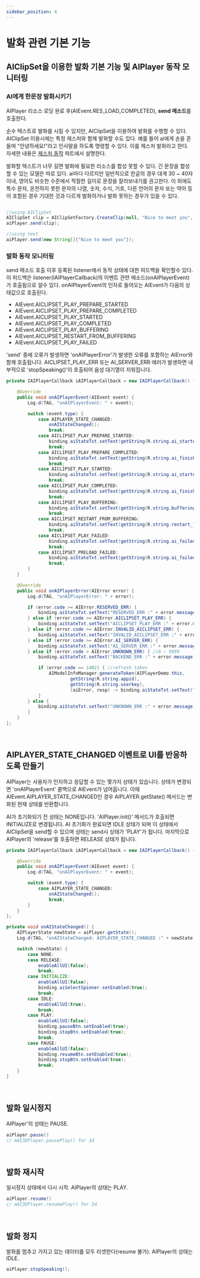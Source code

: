 ```yaml
---
sidebar_position: 4
---
```


# 발화 관련 기본 기능

## AIClipSet을 이용한 발화 기본 기능 및 AIPlayer 동작 모니터링

### AI에게 한문장 발화시키기 

AIPlayer 리소스 로딩 완료 후(AIEvent.RES_LOAD_COMPLETED), **send 메소드**를 호출한다. 

순수 텍스트로 발화를 시킬 수 있지만, AIClipSet을 이용하여 발화를 수행할 수 있다. AIClipSet 이용시에는 특정 제스처와 함께 발화할 수도 있다. 예를 들어 ai에게 손을 흔들며 "안녕하세요!"라고 인사말을 하도록 명령할 수 있다. 이를 제스처 발화라고 한다. 자세한 내용은 [제스처 동작](advanced-features.md#제스처) 파트에서 설명한다.

발화할 텍스트가 너무 길면 발화에 필요한 리소스를 합성 못할 수 있다. 긴 문장을 합성할 수 있는 모델은 따로 있다. ai마다 다르지만 일반적으로 한글의 경우 대게 30 ~ 40자 이내, 영어도 비슷한 수준에서 적절한 길이로 문장을 잘라보내기를 권고한다. 이 외에도 특수 문자, 온전하지 못한 문자의 나열, 숫자, 수식, 기호, 다른 언어의 문자 또는 약어 등이 포함된 경우 기대한 것과 다르게 발화하거나 발화 못하는 경우가 있을 수 있다.

```java

//using AIClipSet
AIClipSet clip = AIClipSetFactory.CreateClip(null, "Nice to meet you", null)
aiPlayer.send(clip); 

//using text
aiPlayer.send(new String[]{"Nice to meet you"}); 

```

### 발화 동작 모니터링

send 메소드 호출 이후 등록된 listener에서 동작 상태에 대한 피드백을 확인할수 있다. 이 피드백은 listener(IAIPlayerCallback)의 이벤트 관련 메소드(onAIPlayerEvent)가 호출됨으로 알수 있다. onAIPlayerEvent의 인자로 들어오는 AIEvent가 다음의 상태값으로  호출된다. 

- AIEvent.AICLIPSET_PLAY_PREPARE_STARTED 
- AIEvent.AICLIPSET_PLAY_PREPARE_COMPLETED 
- AIEvent.AICLIPSET_PLAY_STARTED
- AIEvent.AICLIPSET_PLAY_COMPLETED
- AIEvent.AICLIPSET_PLAY_BUFFERING
- AIEvent.AICLIPSET_RESTART_FROM_BUFFERING
- AIEvent.AICLIPSET_PLAY_FAILED

'send' 중에 오류가 발생하면 'onAIPlayerError'가 발생한 오류를 포함하는 AIError와 함께 호출됩니다. AICLIPSET_PLAY_ERR 또는 AI_SERVER_ERR 에러가 발생하면 내부적으로 'stopSpeaking()'이 호출되어 음성 대기열이 지워집니다.

```java
private IAIPlayerCallback iAIPlayerCallback = new IAIPlayerCallback() {

    @Override
    public void onAIPlayerEvent(AIEvent event) {
        Log.d(TAG, "onAIPlayerEvent: " + event);

        switch (event.type) {
            case AIPLAYER_STATE_CHANGED:
                onAIStateChanged();
                break;
            case AICLIPSET_PLAY_PREPARE_STARTED:
                binding.aiStateTxt.setText(getString(R.string.ai_started_preparation_to_speak));
                break;
            case AICLIPSET_PLAY_PREPARE_COMPLETED:
                binding.aiStateTxt.setText(getString(R.string.ai_finished_preparation_to_speak));
                break;
            case AICLIPSET_PLAY_STARTED:
                binding.aiStateTxt.setText(getString(R.string.ai_started_speaking));
                break;
            case AICLIPSET_PLAY_COMPLETED:
                binding.aiStateTxt.setText(getString(R.string.ai_finished_speaking));
                break;
            case AICLIPSET_PLAY_BUFFERING:
                binding.aiStateTxt.setText(getString(R.string.buffering));
                break;
            case AICLIPSET_RESTART_FROM_BUFFERING:
                binding.aiStateTxt.setText(getString(R.string.restart_from_buffering));
                break;
            case AICLIPSET_PLAY_FAILED:
                binding.aiStateTxt.setText(getString(R.string.ai_failed_to_play));
                break;
            case AICLIPSET_PRELOAD_FAILED:
                binding.aiStateTxt.setText(getString(R.string.ai_failed_to_preload));
                break;
        }
    }

    @Override
    public void onAIPlayerError(AIError error) {
        Log.d(TAG, "onAIPlayerError: " + error);

        if (error.code >= AIError.RESERVED_ERR) {
            binding.aiStateTxt.setText("RESERVED_ERR :" + error.message);
        } else if (error.code >= AIError.AICLIPSET_PLAY_ERR) {
            binding.aiStateTxt.setText("AICLIPSET_PLAY_ERR :" + error.message);
        } else if (error.code >= AIError.INVALID_AICLIPSET_ERR) {
            binding.aiStateTxt.setText("INVALID_AICLIPSET_ERR :" + error.message);
        } else if (error.code >= AIError.AI_SERVER_ERR) {
            binding.aiStateTxt.setText("AI_SERVER_ERR :" + error.message);
        } else if (error.code > AIError.UNKNOWN_ERR) { //0 ~ 9999
            binding.aiStateTxt.setText("BACKEND_ERR :" + error.message);

            if (error.code == 1402) { //refresh token
                AIModelInfoManager.generateToken(AIPlayerDemo.this,
                        getString(R.string.appid),
                        getString(R.string.userkey),
                        (aiError, resp) -> binding.aiStateTxt.setText("Token ref finished " + resp));
            }
        } else {
            binding.aiStateTxt.setText("UNKNOWN_ERR :" + error.message);
        }
    }
};
```
<br/>

## AIPLAYER_STATE_CHANGED 이벤트로 UI를 반응하도록 만들기

AIPlayer는 사용자가 인지하고 응답할 수 있는 몇가지 상태가 있습니다. 상태가 변경되면 'onAIPlayerEvent' 콜백으로 AIEvent가  넘어옵니다. 이때 AIEvent.AIPLAYER_STATE_CHANGED인 경우 AIPLAYER.getState() 메서드는 변화된 현재 상태를 반환합니다.

AI가 초기화되기 전 상태는 NONE입니다. 'AIPlayer.init()' 메서드가 호출되면 INITIALIZE로 변경됩니다. AI 초기화가 완료되면 IDLE 상태가 되며 이 상태에서 AIClipSet을 send할 수 있으며 상태는 send시 상태가 'PLAY'가 됩니다. 마지막으로 AIPlayer의 'release'를 호출하면 RELEASE 상태가 됩니다.

```java
private IAIPlayerCallback iAIPlayerCallback = new IAIPlayerCallback() {

    @Override
    public void onAIPlayerEvent(AIEvent event) {
        Log.d(TAG, "onAIPlayerEvent: " + event);

        switch (event.type) {
            case AIPLAYER_STATE_CHANGED:
                onAIStateChanged();
                break;
        }
    }
};

private void onAIStateChanged() {
    AIPlayerState newState = aiPlayer.getState();
    Log.d(TAG, "onAIStateChanged: AIPLAYER_STATE_CHANGED :" + newState);

    switch (newState) {
        case NONE:
        case RELEASE:
            enableAllUI(false);
            break;
        case INITIALIZE:
            enableAllUI(false);
            binding.aiSelectSpinner.setEnabled(true);
            break;
        case IDLE:
            enableAllUI(true);
            break;
        case PLAY:
            enableAllUI(false);
            binding.pauseBtn.setEnabled(true);
            binding.stopBtn.setEnabled(true);
            break;
        case PAUSE:
            enableAllUI(false);
            binding.resumeBtn.setEnabled(true);
            binding.stopBtn.setEnabled(true);
            break;
    }
}
```

<br/>

## 발화 일시정지
AIPlayer'의 상태는 PAUSE.

```java
aiPlayer.pause()
// mAI3DPlayer.pausePlay() for 3d 
```

<br/>

## 발화 재시작
일시정지 상태에서 다시 시작. AIPlayer의 상태는 PLAY.

```java
aiPlayer.resume()
// mAI3DPlayer.resumePlay() for 3d 
```

<br/>

## 발화 정지 
발화를 멈추고 가지고 있는 데이터를 모두 리셋한다(resume 불가). AIPlayer의 상태는 IDLE. 

```java
aiPlayer.stopSpeaking();
```

